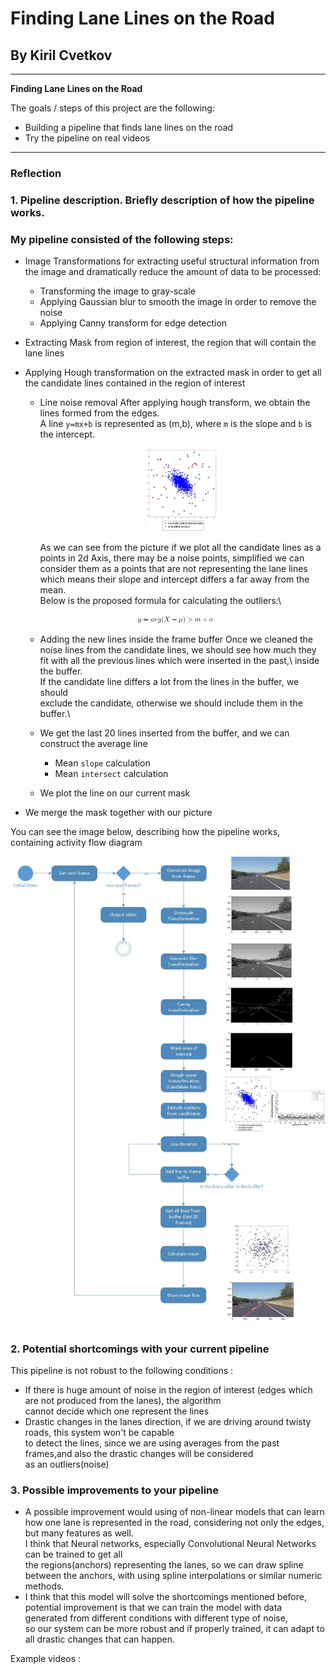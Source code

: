 # **Finding Lane Lines on the Road** 

## By Kiril Cvetkov


---

**Finding Lane Lines on the Road**

The goals / steps of this project are the following:
* Building a pipeline that finds lane lines on the road
* Try the pipeline on real videos

[//]: # (Image References)

[flow]: ./results/flow.jpg "Flow"
[formula]: ./results/formula.png "Formula"
[hough]:  ./results/hough.png "hough transform"

---


### Reflection

### 1. Pipeline description. Briefly description of how the pipeline works.

### My pipeline consisted of the following steps:
- Image Transformations for extracting useful structural information from the image and dramatically reduce the amount of data to be processed: 
	* Transforming the image to gray-scale
	* Applying Gaussian blur to smooth the image in order to remove the noise
    * Applying Canny transform for edge detection
- Extracting Mask from region of interest, the region that will contain the lane lines
- Applying Hough transformation on the extracted mask in order to get all the candidate lines contained in the region of interest
    * Line noise removal 
	    After applying hough transform, we obtain the lines formed from the edges.\
	    A line `y=mx+b` is represented as (m,b), where `m` is the slope and `b` is the intercept.
	    <p align="center">
		<img width="25%" height="25%" alt="hough space and outliers" src="./results/hough.png">
	    </p>

        As we can see from the picture if we plot all the candidate lines as a points in 2d Axis,
	    there may be a noise points, simplified we can consider them as a points that are not representing the lane lines
	    which means their slope and intercept differs a far away from the mean.\
        Below is the proposed formula for calculating the outliers:\
	 <p align="center">
 		<img width="25%" height="25%" alt="formula" src="./results/formula.png">
	 </p>

    * Adding the new lines inside the frame buffer
        Once we cleaned the noise lines from the candidate lines, we should see how much they fit
	    with all the previous lines which were inserted in the past,\ inside the buffer.\
        If the candidate line differs a lot from the lines in the buffer, we should\
        exclude the candidate, otherwise we should include them in the buffer.\
    * We get the last 20 lines inserted from the buffer, and we can construct the average line
        + Mean `slope` calculation
	    + Mean `intersect` calculation
     
    * We plot the line on our current mask
- We merge the mask together with our picture

You can see the image below, describing how the pipeline works, containing activity flow diagram

![Pipeline flow][flow]


### 2. Potential shortcomings with your current pipeline

This pipeline is not robust to the following conditions :

* If there is huge amount of noise in the region of interest (edges which are not produced from the lanes), the algorithm\
  cannot decide which one represent the lines
* Drastic changes in the lanes direction, if we are driving around twisty roads, this system won't be capable\
  to detect the lines, since we are using averages from the past frames,and also the drastic changes will be considered\
  as an outliers(noise)

### 3. Possible improvements to your pipeline

* A possible improvement would using of non-linear models that can learn how one lane is represented in the road, considering not only the edges, but many features as well.\
I think that Neural networks, especially Convolutional Neural Networks can be trained to get all\
the regions(anchors) representing the lanes, so we can draw spline between the anchors, with using spline interpolations or similar numeric methods.
* I think that this model will solve the shortcomings mentioned before, potential improvement is that we can train the model
  with data generated from different conditions with different type of noise,\
  so our system can be more robust and if properly trained, it can adapt to all drastic changes that can happen.



Example videos : 

